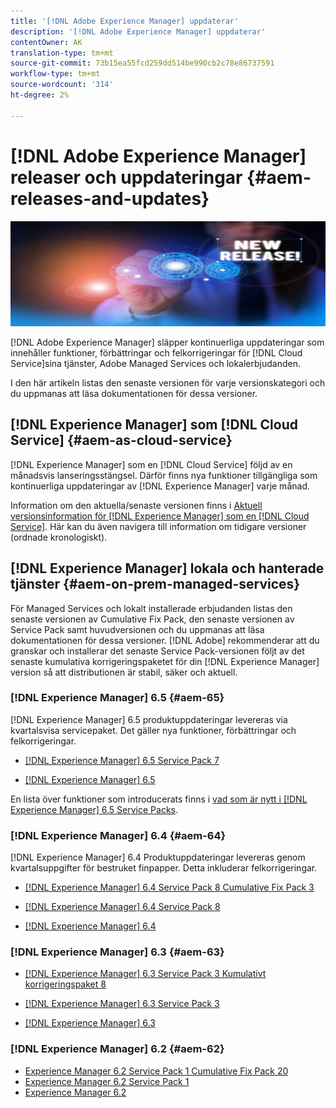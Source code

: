 ```yaml
---
title: '[!DNL Adobe Experience Manager] uppdaterar'
description: '[!DNL Adobe Experience Manager] uppdaterar'
contentOwner: AK
translation-type: tm+mt
source-git-commit: 73b15ea55fcd259dd514be990cb2c78e86737591
workflow-type: tm+mt
source-wordcount: '314'
ht-degree: 2%

---
```



# [!DNL Adobe Experience Manager] releaser och uppdateringar  {#aem-releases-and-updates}

![[!DNL Experience Manager] nya releaser](assets/new-aem-releases1.jpeg)

[!DNL Adobe Experience Manager] släpper kontinuerliga uppdateringar som innehåller funktioner, förbättringar och felkorrigeringar för  [!DNL Cloud Service]sina tjänster, Adobe Managed Services och lokalerbjudanden.

I den här artikeln listas den senaste versionen för varje versionskategori och du uppmanas att läsa dokumentationen för dessa versioner.

## [!DNL Experience Manager] som  [!DNL Cloud Service] {#aem-as-cloud-service}

[!DNL Experience Manager] som en  [!DNL Cloud Service] följd av en månadsvis lanseringsstängsel. Därför finns nya funktioner tillgängliga som kontinuerliga uppdateringar av [!DNL Experience Manager] varje månad.

Information om den aktuella/senaste versionen finns i [Aktuell versionsinformation för [!DNL Experience Manager] som en [!DNL Cloud Service]](https://experienceleague.adobe.com/docs/experience-manager-cloud-service/release-notes/release-notes/release-notes-current.html). Här kan du även navigera till information om tidigare versioner (ordnade kronologiskt).

## [!DNL Experience Manager] lokala och hanterade tjänster  {#aem-on-prem-managed-services}

För Managed Services och lokalt installerade erbjudanden listas den senaste versionen av Cumulative Fix Pack, den senaste versionen av Service Pack samt huvudversionen och du uppmanas att läsa dokumentationen för dessa versioner. [!DNL Adobe] rekommenderar att du granskar och installerar det senaste Service Pack-versionen följt av det senaste kumulativa korrigeringspaketet för din  [!DNL Experience Manager] version så att distributionen är stabil, säker och aktuell.

### [!DNL Experience Manager] 6.5  {#aem-65}

[!DNL Experience Manager] 6.5 produktuppdateringar levereras via kvartalsvisa servicepaket. Det gäller nya funktioner, förbättringar och felkorrigeringar.

* [[!DNL Experience Manager] 6.5 Service Pack 7](https://experienceleague.adobe.com/docs/experience-manager-65/release-notes/service-pack/sp-release-notes.html)

* [[!DNL Experience Manager] 6.5](https://experienceleague.adobe.com/docs/experience-manager-65/release-notes/release-notes.html)

En lista över funktioner som introducerats finns i [vad som är nytt i [!DNL Experience Manager] 6.5 Service Packs](https://experienceleague.adobe.com/docs/experience-manager-65/release-notes/service-pack/new-features-latest-service-pack.html).

### [!DNL Experience Manager] 6.4  {#aem-64}

[!DNL Experience Manager] 6.4 Produktuppdateringar levereras genom kvartalsuppgifter för bestruket finpapper. Detta inkluderar felkorrigeringar.

* [[!DNL Experience Manager] 6.4 Service Pack 8 Cumulative Fix Pack 3](https://experienceleague.adobe.com/docs/experience-manager-64/release-notes/cfp-release-notes.html)

* [[!DNL Experience Manager] 6.4 Service Pack 8](https://experienceleague.adobe.com/docs/experience-manager-64/release-notes/sp-release-notes.html)

* [[!DNL Experience Manager] 6.4](https://experienceleague.adobe.com/docs/experience-manager-64/release-notes/release-notes.html)

### [!DNL Experience Manager] 6.3  {#aem-63}

* [[!DNL Experience Manager] 6.3 Service Pack 3 Kumulativt korrigeringspaket 8](https://experienceleague.adobe.com/docs/experience-manager-release-information/aem-release-updates/previous-updates/release-notes-aem-6-3-cumulative-fix-pack.html)

* [[!DNL Experience Manager] 6.3 Service Pack 3](https://helpx.adobe.com/experience-manager/6-3/release-notes/sp3-release-notes.html)

* [[!DNL Experience Manager] 6.3](https://helpx.adobe.com/experience-manager/6-3/release-notes.html)

### [!DNL Experience Manager] 6.2  {#aem-62}

<!-- TBD: This content will soon be archived and new links can move to aem-previous-versions.md article. See status in UGP-1894.
-->

* [Experience Manager 6.2 Service Pack 1 Cumulative Fix Pack 20](https://helpx.adobe.com/experience-manager/release-notes--aem-6-2-cumulative-fix-pack.html)
* [Experience Manager 6.2 Service Pack 1](https://helpx.adobe.com/experience-manager/6-2/release-notes/sp1.html)
* [Experience Manager 6.2](https://helpx.adobe.com/experience-manager/6-2/release-notes.html)
